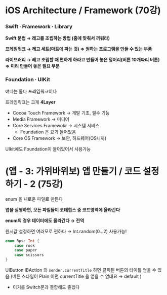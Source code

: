 # iOS Architecture / Framework (70강)

### Swift ∙ Framework ∙ Library

**Swift 문법 → 레고를 조립하는 방법 (홈에 맞춰서 끼워라)**

**프레임워크 → 레고 세트(마트에 파는 것) ⇒ 원하는 프로그램을 만들 수 있는 부품**

**라이브러리 → 레고 조립할 때 편하게 하라고 만들어 놓은 덩어리(버튼 10개짜리 버튼) ⇒ 미리 만들어 놓은 필요 부분**

### Foundation ∙ UIKit

얘네는 둘다 프레임워크이다

프레임워크는 크게 **4Layer**

- Cocoa Touch Framework → 개발 기초, 필수 기능
- Media Framework → 미디어
- Core Services Framewokr → 시스템 서비스
    - Foundation 은 요기 들어있음
- Core OS Framework → 보안, 하드웨어(OS니까)

UIkit에도 Foundation이 들어있어서 사용가능

# (앱 - 3: 가위바위보) 앱 만들기 / 코드 설정하기 - 2 (75강)

enum 을 새로운 파일로 만든다 

**앱을 실행하면, 모든 파일들이 코데힙스 중 코드영역에 올라간다**

**enum의 경우 데이터에도 올라간다 → 전역**

원시값 설정하면 여러모로 편하다 → Int.random(0…2) 사용가능!

```swift
enum Rps: Int {
    case rock
    case paper
    case scissors
}
```

UIButton IBAction 의 `sender.currentTitle` 하면 클릭된 버튼의 타이틀 얻을 수 있음
(버튼 스타일이 Plain 이면 currentTitle 을 얻을 수 없대요 → default )

- 이거를 Switch문과 결합해도 좋겠다
